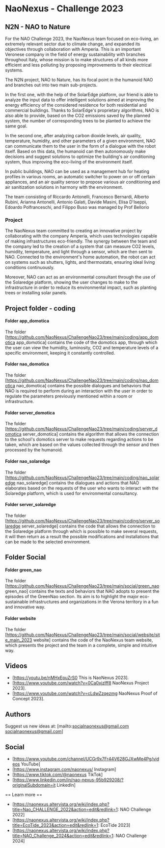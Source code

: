 <h1>NaoNexus - Challenge 2023</h1>
<h2>N2N - NAO to Nature</h2>

For the NAO Challenge 2023, the NaoNexus team focused on eco-living, an extremely relevant sector due to climate change, and expanded its objectives through collaboration with Amperia. This is an important Veronese company in the field of energy sustainability with branches throughout Italy, whose mission is to make structures of all kinds more efficient and less polluting by proposing improvements to their electrical systems.

The N2N project, NAO to Nature, has its focal point in the humanoid NAO and branches out into two main sub-projects.

In the first one, with the help of the SolarEdge platform, our friend is able to analyze the input data to offer intelligent solutions aimed at improving the energy efficiency of the considered residence for both residential and commercial buildings. Thanks to SolarEdge's proprietary algorithms, NAO is also able to provide, based on the CO2 emissions saved by the planned system, the number of corresponding trees to be planted to achieve the same goal.

In the second one, after analyzing carbon dioxide levels, air quality, temperature, humidity, and other parameters of a given environment, NAO can communicate them to the user in the form of a dialogue with the robot itself. Based on this data, the humanoid can then autonomously make decisions and suggest solutions to optimize the building's air conditioning system, thus improving the eco-living of the environment itself.

In public buildings, NAO can be used as a management hub for heating profiles in various rooms, an automatic switcher to power on or off certain appliances, and an air quality sensor to propose various air conditioning and air sanitization solutions in harmony with the environment.

The team consisting of Riccardo Antonelli, Francesco Bernardi, Alberto Rubini, Arianna Antonelli, Antonio Galati, Davide Masini, Elisa D'Iseppi, Edoardo Polfranceschi, and Filippo Buso was managed by Prof Bellorio

<h3>Project</h3>

The NaoNexus team committed to creating an innovative project by collaborating with the company Amperia, which uses technologies capable of making infrastructures eco-friendly. The synergy between the team and the company led to the creation of a system that can measure CO2 levels, humidity, temperature, and light through a sensor, which are then sent to NAO. Connected to the environment's home automation, the robot can act on systems such as shutters, lights, and thermostats, ensuring ideal living conditions continuously.

Moreover, NAO can act as an environmental consultant through the use of the Solaredge platform, showing the user changes to make to the infrastructure in order to reduce its environmental impact, such as planting trees or installing solar panels.


<h2>Project folder - coding</h2>

<h4>Folder app_domotica</h4>

The folder [https://github.com/NaoNexus/ChallengeNao23/tree/main/coding/app_domotica app_domotica] contains the code of the domotics app, through which the user can view the humidity, luminosity, CO2 and temperature levels of a specific environment, keeping it constantly controlled. 

<h4>Folder nao_domotica</h4>

The folder [https://github.com/NaoNexus/ChallengeNao23/tree/main/coding/nao_domotica nao_domotica] contains the possible dialogues and behaviors that NAO is required to perform during an interaction with the user in order to regulate the parameters previously mentioned within a room or infrastructure.

<h4>Folder server_domotica</h4>

The folder [https://github.com/NaoNexus/ChallengeNao23/tree/main/coding/server_domotica server_domotica] contains the algorithm that allows the connection to the school's domotics server to make requests regarding actions to be taken, which are based on the values collected through the sensor and then processed by the humanoid.

<h4>Folder nao_solaredge</h4>

The folder [https://github.com/NaoNexus/ChallengeNao23/tree/main/coding/nao_solaredge nao_solaredge] contains the dialogues and actions that NAO elaborates based on the requests of the user who wants to interact with the Solaredge platform, which is used for environmental consultancy.

<h4>Folder server_solaredge</h4>

The folder [https://github.com/NaoNexus/ChallengeNao23/tree/main/coding/server_solaredge server_solaredge] contains the code that allows the connection to the Solaredge platform through which is possible to make several requests, it will then return as a result the possible modifications and installations that can be made to the selected environment.

<h2> Folder Social</h2>

<h4>Folder green_nao</h4>

The folder [https://github.com/NaoNexus/ChallengeNao23/tree/main/social/green_nao green_nao] contains the texts and behaviors that NAO adopts to present the episodes of the GreenNao section. Its aim is to highlight the major eco-sustainable infrastructures and organizations in the Verona territory in a fun and innovative way.

<h4>Folder website</h4>

The folder [https://github.com/NaoNexus/ChallengeNao23/tree/main/social/website/site_main_2023 website] contains the code of the NaoNexus team website, which presents the project and the team in a complete, simple and intuitive way.

<h2>Videos</h2>

* [https://youtu.be/nMHxEpuZrS0 This is NaoNexus 2023].
* [https://www.youtube.com/watch?v=0Ca0xjzlff8 NaoNexus Project 2023].
* [https://www.youtube.com/watch?v=cLdwZzqezmg NaoNexus Proof of Concept 2023].


<h2>Authors</h2>

Suggest us new ideas at: [mailto:socialnaonexus@gmail.com socialnaonexus@gmail.com]

<h2>Social</h2>

* [https://www.youtube.com/channel/UCGr9x7Fr44V628GJXwMe4Pg/videos YouTube]
* [https://www.instagram.com/naonexus/ Instagram]
* [https://www.tiktok.com/@naonexus TikTok]
* [https://www.linkedin.com/in/nao-nexus-95b929208/?originalSubdomain=it LinkedIn]

== Learn more ==
* [https://naonexus.altervista.org/wiki/index.php?title=Nao_CHALLENGE_2022&action=edit&redlink=1: NAO Challenge 2022]
* [https://naonexus.altervista.org/wiki/index.php?title=EcoTide_2023&action=edit&redlink=1: EcoTide 2023]
* [https://naonexus.altervista.org/wiki/index.php?title=NAO_Challenge_2024&action=edit&redlink=1: NAO Challenge 2024]

